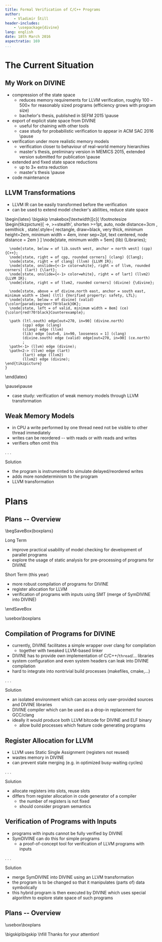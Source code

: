 ```yaml
---
title: Formal Verification of C/C++ Programs
author:
    - Vladimír Štill
header-includes:
    - \usepackage{divine}
lang: english
date: 18th March 2016
aspectratio: 169
...
```


# The Current Situation

## My Work on DIVINE

*   compression of the state space
    *   reduces memory requirements for LLVM verification, roughly $100 -
        500\times$ for reasonably sized programs (efficiency grows with program
        size)
    *   bachelor's thesis, published in SEFM 2015
    \pause
*   export of explicit state space from DIVINE
    *   useful for chaining with other tools
    *   case study for probabilistic verification to appear in ACM SAC 2016
    \pause
*   verification under more realistic memory models
    *   verification closer to behaviour of real-world memory hierarchies
    *   master's thesis, preliminary version in MEMICS 2015, extended version
        submitted for publication
    \pause
*   extended and fixed state space reductions
    *   up to $3\times$ extra reduction
    *   master's thesis
    \pause
*   code maintenance

## LLVM Transformations

*   LLVM IR can be easily transformed before the verification
*   can be used to extend model checker's abilities, reduce state space

\begin{latex}
    \bigskip
    \makebox[\textwidth][c]{
    \footnotesize
    \begin{tikzpicture}[ ->, >=stealth', shorten >=1pt, auto, node distance=3cm
                       , semithick
                       , state/.style={ rectangle, draw=black, very thick,
                         minimum height=2em, minimum width = 4em, inner
                         sep=2pt, text centered, node distance = 2em }
                       ]
      \node[state, minimum width = 5em] (lib) {Libraries};

      \node[state, below = of lib.south west, anchor = north west] (cpp) {C++};
      \node[state, right = of cpp, rounded corners] (clang) {Clang};
      \node[state, right = of clang] (llvm) {LLVM IR};
      \node[state, onslide={<-1> color=white}, right = of llvm, rounded corners] (lart) {\lart};
      \node[state, onslide={<-1> color=white}, right = of lart] (llvm2) {LLVM IR};
      \node[state, right = of llvm2, rounded corners] (divine) {\divine};

      \node[state, above = of divine.north east, anchor = south east, minimum width = 15em] (ltl) {Verified property: safety, LTL};
      \node[state, below = of divine] (valid) {\color{paradisegreen!70!black}OK};
      \node[state, left = of valid, minimum width = 8em] (ce) {\color{red!70!black}Counterexample};

      \path (ltl.south) edge[out=270, in=90] (divine.north)
            (cpp) edge (clang)
            (clang) edge (llvm)
            (lib) edge [out=0, in=90, looseness = 1] (clang)
            (divine.south) edge (valid) edge[out=270, in=90] (ce.north)
            ;
      \path<-1> (llvm) edge (divine);
      \path<2-> (llvm) edge (lart)
            (lart) edge (llvm2)
            (llvm2) edge (divine);
    \end{tikzpicture}
    }
\end{latex}

\pause\pause

*   case study: verification of weak memory models through LLVM transformation

## Weak Memory Models

*   in CPU a write performed by one thread need not be visible to other thread
    immediately
*   writes can be reordered -- with reads or with reads and writes
*   verifiers often omit this

. . .

Solution

*   the program is instrumented to simulate delayed/reordered writes
*   adds more nondeterminism to the program
*   LLVM transformation

# Plans

## Plans -- Overview

\begSaveBox{boxplans}

Long Term

*   improve practical usability of model checking for development of parallel
    programs
*   explore the usage of static analysis for pre-processing of programs for
    DIVINE

Short Term (this year)

*   more robust compilation of programs for DIVINE
*   register allocation for LLVM
*   verification of programs with inputs using SMT (merge of SymDIVINE into DIVINE)

\endSaveBox

\usebox\boxplans

## Compilation of Programs for DIVINE

*   currently, DIVINE facilitates a simple wrapper over clang for compilation
    *   together with tweaked LLVM-based linker
*   DIVINE has to provide own implementation of C/C++/`thread`/… libraries
*   system configuration and even system headers can leak into DIVINE
    compilation
*   hard to integrate into nontrivial build processes (makefiles, cmake,…)

. . .

Solution

*   an isolated environment which can access only user-provided sources and
    DIVINE libraries
*   DIVINE compiler which can be used as a drop-in replacement for GCC/clang
*   ideally it would produce both LLVM bitcode for DIVINE and ELF binary
    *   allow build processes which feature code generating programs

## Register Allocation for LLVM

*   LLVM uses Static Single Assignment (registers not reused)
*   wastes memory in DIVINE
*   can prevent state merging (e.g. in optimized busy-waiting cycles)

. . .

Solution

*   allocate registers into slots, reuse slots
*   differs from register allocation in code generator of a compiler
    *   the number of registers is not fixed
    *   should consider program semantics

## Verification of Programs with Inputs

*   programs with inputs cannot be fully verified by DIVINE
*   SymDIVINE can do this for simple programs
    -   a proof-of-concept tool for verification of LLVM programs with inputs

. . .

Solution

*   merge SymDIVINE into DIVINE using an LLVM transformation
*   the program is to be changed so that it manipulates (parts of) data
    symbolically
*   this hybrid program is then executed by DIVINE which uses special algorithm
    to explore state space of such programs

## Plans -- Overview

\usebox\boxplans

\bigskip\bigskip
\hfill Thanks for your attention!

